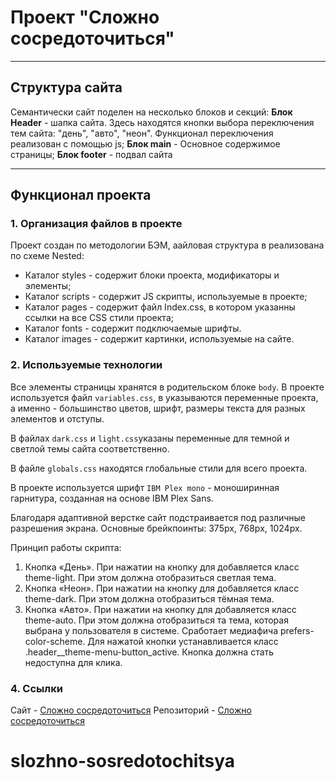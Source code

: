 # Проект "Сложно сосредоточиться"
***
## Структура сайта
Семантически сайт поделен на несколько блоков и секций:
__Блок Header__ - шапка сайта. Здесь находятся кнопки выбора переключения тем сайта: "день", "авто", "неон". Функционал переключения реализован с помощью js;
__Блок main__ - Основное содержимое страницы;
__Блок footer__ - подвал сайта

***
## Функционал проекта
### 1. Организация файлов в проекте
Проект создан по методологии БЭМ, аайловая структура в реализована по схеме Nested:
* Каталог styles - содержит блоки проекта, модификаторы и элементы;
* Каталог scripts - содержит JS скрипты, используемые в проекте;
* Каталог pages - содержит файл Index.css, в котором указанны ссылки на все CSS стили проекта;
* Каталог fonts - содержит подключаемые шрифты.
* Каталог images - содержит картинки, используемые на сайте.

### 2. Используемые технологии
Все элементы страницы хранятся в родительском блоке `body`.
В проекте используется файл `variables.css`, в указываются переменные проекта, а именно - большинство цветов, шрифт, размеры текста для разных элементов и отступы.

В файлах `dark.css` и `light.css`указаны переменные для темной и светлой темы сайта соответственно.

В файле `globals.css` находятся глобальные стили для всего проекта.

В проекте используется  шрифт `IBM Plex mono` -  моноширинная гарнитура, созданная на основе IBM Plex Sans.

Благодаря адаптивной верстке сайт подстраивается под различные разрешения экрана. Основные брейкпоинты: 375px, 768px, 1024px.

Принцип работы скрипта:

1. Кнопка «День». При нажатии на кнопку для <html> добавляется класс theme-light. При этом должна отобразиться светлая тема.
2. Кнопка «Неон». При нажатии на кнопку для <html> добавляется класс theme-dark. При этом должна отобразиться тёмная тема.
3. Кнопка «Авто». При нажатии на кнопку для <html> добавляется класс theme-auto. При этом должна отобразиться та тема, которая выбрана у пользователя в системе. Сработает медиафича prefers-color-scheme.
Для нажатой кнопки устанавливается класс .header__theme-menu-button_active. Кнопка должна стать недоступна для клика.


### 4. Ссылки
Сайт - [Сложно сосредоточиться](https://sergey-pyschkin.github.io/slozhno-sosredotochitsya/)
Репозиторий - [Сложно сосредоточиться](https://github.com/sergey-pyschkin/slozhno-sosredotochitsya.git)

# slozhno-sosredotochitsya
